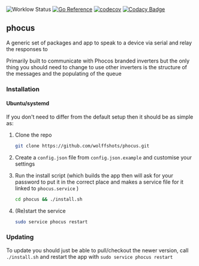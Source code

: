 ![Worklow Status](https://github.com/wolffshots/phocus/actions/workflows/go.yml/badge.svg)
[![Go Reference](https://pkg.go.dev/badge/github.com/wolffshots/phocus.svg)](https://pkg.go.dev/github.com/wolffshots/phocus/v2)
[![codecov](https://codecov.io/github/wolffshots/phocus/branch/main/graph/badge.svg?token=641UGV72AY)](https://codecov.io/github/wolffshots/phocus)
[![Codacy Badge](https://app.codacy.com/project/badge/Grade/ae8e8489462c460ab79c61fc2f8d10e9)](https://app.codacy.com/gh/wolffshots/phocus/dashboard)

## phocus

A generic set of packages and app to speak to a device via serial and relay the responses to

Primarily built to communicate with Phocos branded inverters but the only thing you should need to change to use other inverters is the structure of the messages and the populating of the queue

### Installation

#### Ubuntu/systemd

If you don't need to differ from the default setup then it should be as simple as:

1.  Clone the repo

    ```sh
    git clone https://github.com/wolffshots/phocus.git
    ```

2.  Create a `config.json` file from `config.json.example` and customise your settings

3.  Run the install script (which builds the app then will ask for your password to put it in the correct place and makes a service file for it linked to `phocus.service` )

    ```sh
    cd phocus && ./install.sh
    ```

4.  (Re)start the service

    ```sh
    sudo service phocus restart
    ```

### Updating

To update you should just be able to pull/checkout the newer version, call `./install.sh` and restart the app with `sudo service phocus restart`
